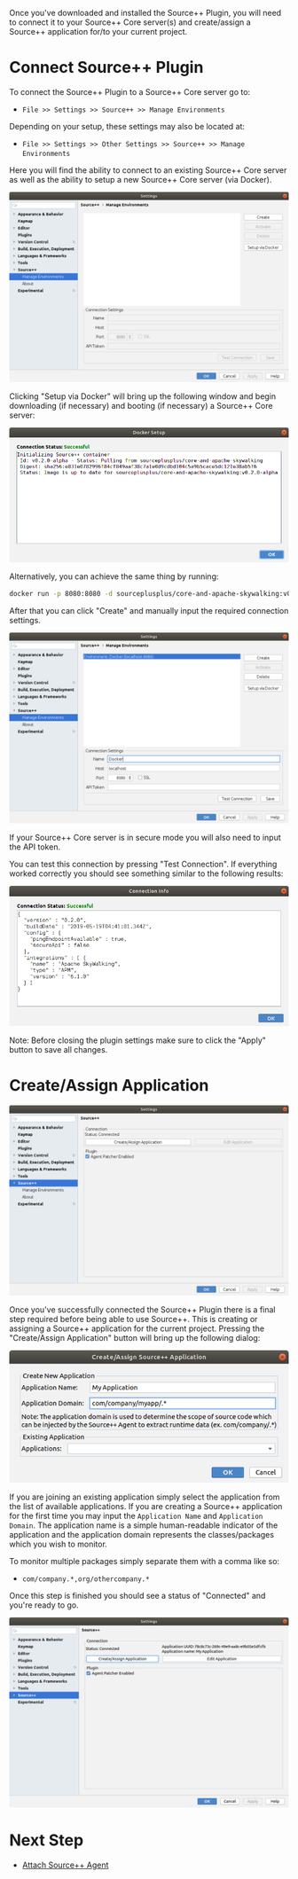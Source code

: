 Once you've downloaded and installed the Source++ Plugin, you will need to connect it to your Source++ Core server(s) and create/assign a Source++ application for/to your current project.

# Connect Source++ Plugin

To connect the Source++ Plugin to a Source++ Core server go to:
 - `File >> Settings >> Source++ >> Manage Environments`

Depending on your setup, these settings may also be located at:
 - `File >> Settings >> Other Settings >> Source++ >> Manage Environments`

Here you will find the ability to connect to an existing Source++ Core server as well as the ability to setup a new Source++ Core server (via Docker).

![](../../images/plugin/Manage%20Environments.png)

Clicking "Setup via Docker" will bring up the following window and begin downloading (if necessary) and booting (if necessary) a Source++ Core server:

![](../../images/plugin/Setup%20via%20Docker.png)

Alternatively, you can achieve the same thing by running:

```bash
docker run -p 8080:8080 -d sourceplusplus/core-and-apache-skywalking:v0.2.0-alpha
```

After that you can click "Create" and manually input the required connection settings.

![](../../images/plugin/Connect%20Source++.png)

If your Source++ Core server is in secure mode you will also need to input the API token.

You can test this connection by pressing "Test Connection". If everything worked correctly you should see something similar to the following results:

![](../../images/plugin/Successful%20Connection.png)

Note: Before closing the plugin settings make sure to click the "Apply" button to save all changes.

# Create/Assign Application

![](../../images/plugin/Status%20Connected.png)

Once you've successfully connected the Source++ Plugin there is a final step required before being able to use Source++. This is creating or assigning a Source++ application for the current project. Pressing the "Create/Assign Application" button will bring up the following dialog:

![](../../images/plugin/Create%20Application.png)

If you are joining an existing application simply select the application from the list of available applications. If you are creating a Source++ application for the first time you may input the `Application Name` and `Application Domain`. The application name is a simple human-readable indicator of the application and the application domain represents the classes/packages which you wish to monitor.

To monitor multiple packages simply separate them with a comma like so:

- `com/company.*,org/othercompany.*`

Once this step is finished you should see a status of "Connected" and you're ready to go.

![](../../images/plugin/Application%20Connected.png)

# Next Step

- [Attach Source++ Agent](./07-attach-source-agent.md)
